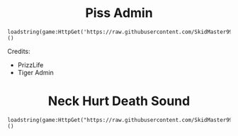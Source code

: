 <h1 align="center">Piss Admin</h1>

```
loadstring(game:HttpGet('https://raw.githubusercontent.com/SkidMaster999/RobloxScript/refs/heads/main/Game/PrisonLife/PissAdmin.lua'))()
```

Credits:
- PrizzLife
- Tiger Admin

<h1 align="center">Neck Hurt Death Sound</h1>

```
loadstring(game:HttpGet("https://raw.githubusercontent.com/SkidMaster999/RobloxScript/refs/heads/main/NeckHurtsDeathSound.lua"))()
```
